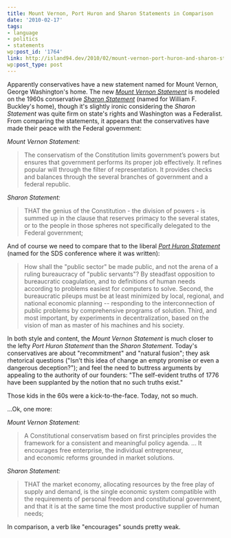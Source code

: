 ```yaml
---
title: Mount Vernon, Port Huron and Sharon Statements in Comparison
date: '2010-02-17'
tags:
- language
- politics
- statements
wp:post_id: '1764'
link: http://island94.dev/2010/02/mount-vernon-port-huron-and-sharon-statements-in-comparison/
wp:post_type: post
---
```


Apparently conservatives have a new statement named for Mount Vernon, George Washington's home. The new <a href="http://www.themountvernonstatement.com/"><em>Mount Vernon Statement</em></a> is modeled on the 1960s conservative <a href="http://www.yaf.com/statement/"><em>Sharon Statement</em></a> (named for William F. Buckley's home), though it's slightly ironic considering the <em>Sharon Statement</em> was quite firm on state's rights and Washington was a Federalist. From comparing the statements, it appears that the conservatives have made their peace with the Federal government:

<em>Mount Vernon Statement:</em>
<blockquote>The conservatism of the Constitution limits government’s powers but ensures that government performs its proper job effectively. It refines popular will through the filter of representation. It provides checks and balances through the several branches of government and a federal republic.</blockquote>
<em>Sharon Statement:</em>
<blockquote>THAT the genius of the Constitution - the division of powers - is summed up in the clause that reserves primacy to the several states, or to the people in those spheres not specifically delegated to the Federal government;</blockquote>
And of course we need to compare that to the liberal <em><a href="http://www.campusactivism.org/server-new/uploads/porthuron.htm">Port Huron Statement</a></em> (named for the SDS conference where it was written):
<blockquote>How shall the "public sector" be made public, and not the arena of a ruling bureaucracy of "public servants"? By steadfast opposition to bureaucratic coagulation, and to definitions of human needs according to problems easiest for computers to solve. Second, the bureaucratic pileups must be at least minimized by local, regional, and national economic planning -- responding to the interconnection of public problems by comprehensive programs of solution. Third, and most important, by experiments in decentralization, based on the vision of man as master of his machines and his society.</blockquote>
In both style and content, the <em>Mount Vernon Statement</em> is much closer to the lefty <em>Port Huron Statement</em> than the <em>Sharon Statement</em>. Today's conservatives are about "recommitment" and "natural fusion"; they ask rhetorical questions ("Isn’t this idea of change an empty promise or even a dangerous deception?"); and feel the need to buttress arguments by appealing to the authority of our founders: "The self-evident truths of 1776 have been supplanted by the notion that no such truths exist."

Those kids in the 60s were a kick-to-the-face. Today, not so much.

...Ok, one more:

<em>Mount Vernon Statement:</em>
<blockquote>A Constitutional conservatism based on first principles provides the framework for a consistent and meaningful policy agenda. ... It encourages free enterprise, the individual entrepreneur, and economic reforms grounded in market solutions.</blockquote>
<em>Sharon Statement:</em>
<blockquote>THAT the market economy, allocating resources by the free play of supply and demand, is the single economic system compatible with the requirements of personal freedom and constitutional government, and that it is at the same time the most productive supplier of human needs;</blockquote>
In comparison, a verb like "encourages" sounds pretty weak.
